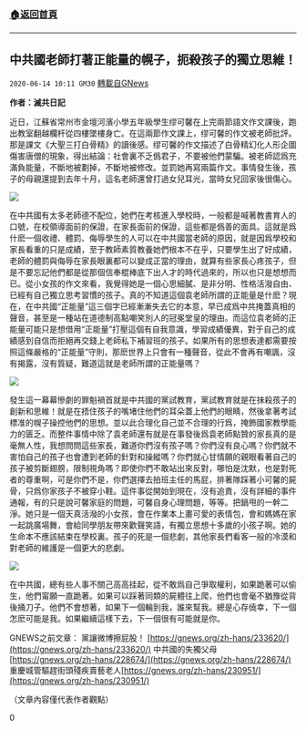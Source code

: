 ###  [:house:返回首頁](https://github.com/ourhimalayas/txt)
---

## 中共國老師打著正能量的幌子，扼殺孩子的獨立思維！
`2020-06-14 10:11 GM30` [轉載自GNews](https://gnews.org/zh-hant/233840/)

**作者：滅共日記**

近日，江蘇省常州市金壇河濱小學五年級學生缪可馨在上完兩節語文作文課後，跑出教室翻越欄杆從四樓墜樓身亡。在這兩節作文課上，缪可馨的作文被老師批評。那是課文《大聖三打白骨精》的讀後感。缪可馨的作文描述了白骨精幻化人形企圖傷害唐僧的現象，得出結論：社會裏不乏僞君子，不要被他們蒙騙。被老師認爲充滿負能量，不斷地被劃掉，不斷地被修改。並罰她再寫兩篇作文。事情發生後，孩子的母親還提到去年十月，這名老師還曾打過女兒耳光，當時女兒回家後很傷心。

![](https://s3.amazonaws.com/gnews-media-offload/wp-content/uploads/2020/06/14095758/1-196.jpg)

在中共國有太多老師德不配位，她們在考核進入學校時，一般都是喊著教書育人的口號，在校領導面前的保證，在家長面前的保證，這些都是僞善的面具。這就是爲什麽一個收禮、體罰、侮辱學生的人可以在中共國當老師的原因，就是因爲學校和家長看重的只是成績，至于教師素質教養她們根本不在乎，只要學生出了好成績，老師的體罰與侮辱在家長眼裏都可以變成正當的理由，就算有些家長心疼孩子，但是不要忘記他們都是從那個信奉棍棒底下出人才的時代過來的，所以也只是想想而已。從小女孩的作文來看，我覺得她是一個心思細膩、是非分明、性格活潑自由、已經有自己獨立思考習慣的孩子。真的不知道這個袁老師所謂的正能量是什麽？現在，在中共國“正能量”這三個字已經漸漸失去它的本意，早已成爲中共掩蓋真相的聲音，甚至是一種站在道德制高點嘲笑別人的冠冕堂皇的理由。而這位袁老師的正能量可能只是想借用“正能量”打壓這個有自我意識，學習成績優異，對于自己的成績感到自信而拒絕再交錢上老師私下補習班的孩子。如果所有的思想表達都需要按照這條嚴格的“正能量”守則，那麽世界上只會有一種聲音，從此不會再有嘲諷，沒有揭露，沒有質疑，難道這就是老師所謂的正能量嗎？

![](https://s3.amazonaws.com/gnews-media-offload/wp-content/uploads/2020/06/14100042/2-114.jpg)

發生這一幕幕慘劇的罪魁禍首就是中共國的黨試教育，黨試教育就是在抹殺孩子的創新和思維！就是在捂住孩子的嘴堵住他們的耳朵蓋上他們的眼睛，然後拿著考試標准的幌子操控他們的思想。並以此合理化自己並不合理的行爲，掩飾國家教學能力的匮乏。而整件事情中除了袁老師還有就是在事發後爲袁老師點贊的家長真的是毫無人性，我想問問這些家長，難道你們沒有孩子嗎？你們沒有良心嗎？你們就不害怕自己的孩子也會遭到老師的針對和操縱嗎？你們就心甘情願的親眼看著自己的孩子被剪斷翅膀，限制視角嗎？即使你們不敢站出來反對，哪怕是沈默，也是對死者的尊重啊，可是你們不是，你們選擇去拍班主任的馬屁，排著隊踩著小可馨的屍骨，只爲你家孩子不被穿小鞋。這件事從開始到現在，沒有追責，沒有詳細的事件通報，有的只是說可馨家庭的問題，可馨自身心理問題，等等。把鍋甩的一幹二淨。她只是一個天真活潑的小女孩，會在作業本上畫可愛的表情包，會和媽媽在家一起跳廣場舞，會給同學朋友帶來歡聲笑語，有獨立思想十多歲的小孩子啊。她的生命本不應該結束在學校裏。孩子的死是一個悲劇，其他家長們看客一般的冷漠和對老師的維護是一個更大的悲劇。

![](https://s3.amazonaws.com/gnews-media-offload/wp-content/uploads/2020/06/14100541/3-62.jpg)

在中共國，總有些人事不關己高高挂起，從不敢爲自己爭取權利，如果跪著可以偷生，他們甯願一直跪著。如果可以踩著同類的屍體往上爬，他們也會毫不猶豫從背後捅刀子。他們不會想著，如果下一個輪到我，誰來幫我。總是心存僥幸，下一個怎麽可能是我。如果繼續這樣下去，下一個很有可能就是你。

GNEWS之前文章：
黨讓微博擦屁股！ [https://gnews.org/zh-hans/233620/](https://gnews.org/zh-hans/233620/)
中共國的失獨父母 [https://gnews.org/zh-hans/228674/](https://gnews.org/zh-hans/228674/)
重慶城管驅趕街頭殘疾賣藝老人[https://gnews.org/zh-hans/230951/](https://gnews.org/zh-hans/230951/)

（文章內容僅代表作者觀點）

0
